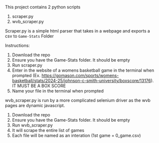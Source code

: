 This project contains 2 python scripts

1. scraper.py
2. wvb_scraper.py

Scraper.py is a simple html parser that takes in a webpage and exports a csv to `Game-Stats` Folder

Instructions:
1. Download the repo
2. Ensure you have the Game-Stats folder. It should be empty
3. Run scraper.py
4. Enter in the website of a womens basketball game in the terminal when prompted (Ex. https://gomason.com/sports/womens-basketball/stats/2024-25/johnson-c-smith-university/boxscore/13176). IT MUST BE A BOX SCORE
5. Name your file in the terminal when prompted

wvb_scraper.py is run by a more complicated selenium driver as the wvb pages are dynamic javascript.
1. Download the repo
2. Ensure you have the Game-Stats folder. It should be empty
3. Run wvb_scraper.py
4. It will scrape the entire list of games
5. Each file will be named as an interation (1st game = 0_game.csv)
